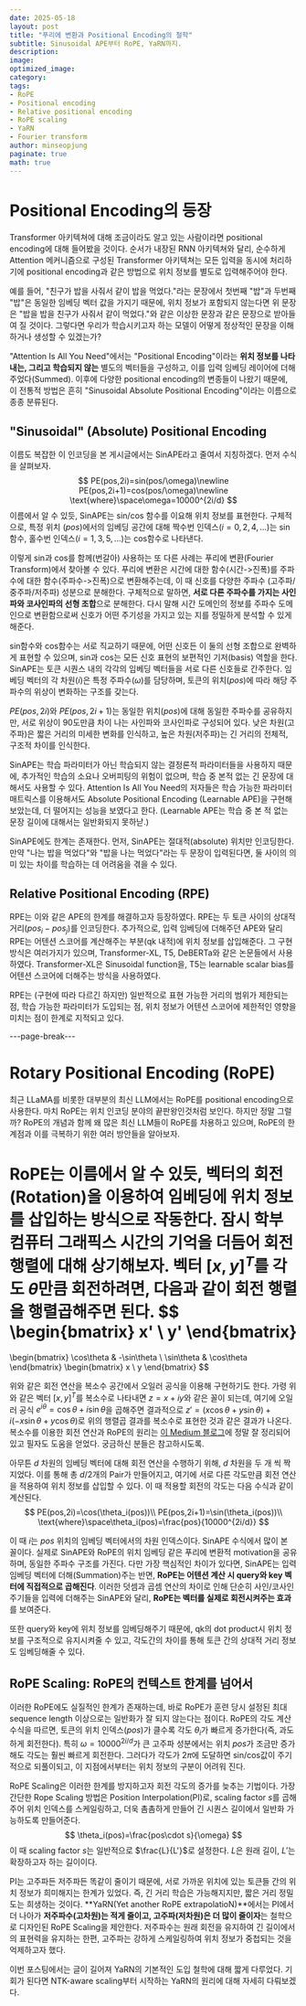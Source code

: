 ```yaml
---
date: 2025-05-18
layout: post
title: "푸리에 변환과 Positional Encoding의 철학"
subtitle: Sinusoidal APE부터 RoPE, YaRN까지.
description:
image:
optimized_image:
category:
tags:
- RoPE
- Positional encoding
- Relative positional encoding
- RoPE scaling
- YaRN
- Fourier transform
author: minseopjung
paginate: true
math: true
---
```


# Positional Encoding의 등장
Transformer 아키텍쳐에 대해 조금이라도 알고 있는 사람이라면 positional encoding에 대해 들어봤을 것이다. 순서가 내장된 RNN 아키텍쳐와 달리, 순수하게 Attention 메커니즘으로 구성된 Transformer 아키텍쳐는 모든 입력을 동시에 처리하기에 positional encoding과 같은 방법으로 위치 정보를 별도로 입력해주어야 한다.

예를 들어, "친구가 밥을 사줘서 같이 밥을 먹었다."라는 문장에서 첫번째 "밥"과 두번째 "밥"은 동일한 임베딩 벡터 값을 가지기 때문에, 위치 정보가 포함되지 않는다면 위 문장은 "밥을 밥을 친구가 사줘서 같이 먹었다."와 같은 이상한 문장과 같은 문장으로 받아들여 질 것이다. 그렇다면 우리가 학습시키고자 하는 모델이 어떻게 정상적인 문장을 이해하거나 생성할 수 있겠는가?

"Attention Is All You Need"에서는 "Positional Encoding"이라는 **위치 정보를 나타내는, 그리고 학습되지 않는** 별도의 벡터들을 구성하고, 이를 입력 임베딩 레이어에 더해주었다(Summed). 이후에 다양한 positional encoding의 변종들이 나왔기 때문에, 이 전통적 방법은 흔히 "Sinusoidal Absolute Positional Encoding"이라는 이름으로 종종 분류된다.

## "Sinusoidal" (Absolute) Positional Encoding
이름도 복잡한 이 인코딩을 본 게시글에서는 SinAPE라고 줄여서 지칭하겠다. 먼저 수식을 살펴보자.
$$
PE(pos,2i)=sin(pos/\omega)\newline
PE(pos,2i+1)=cos(pos/\omega)\newline
\text{where}\space\omega=10000^{2i/d}
$$
이름에서 알 수 있듯, SinAPE는 sin/cos 함수를 이요해 위치 정보를 표현한다. 구체적으로, 특정 위치 ($pos$)에서의 임베딩 공간에 대해 짝수번 인덱스($i=0, 2, 4, ...$)는 sin함수, 홀수번 인덱스($i=1, 3, 5, ...$)는 cos함수로 나타낸다.

이렇게 sin과 cos를 함께(번갈아) 사용하는 또 다른 사례는 푸리에 변환(Fourier Transform)에서 찾아볼 수 있다. 푸리에 변환은 시간에 대한 함수(시간->진폭)를 주파수에 대한 함수(주파수->진폭)으로 변환해주는데, 이 때 신호를 다양한 주파수 (고주파/중주파/저주파) 성분으로 분해한다. 구체적으로 말하면, **서로 다른 주파수를 가지는 사인파와 코사인파의 선형 조합**으로 분해한다. 다시 말해 시간 도메인의 정보를 주파수 도메인으로 변환함으로써 신호가 어떤 주기성을 가지고 있는 지를 정밀하게 분석할 수 있게 해준다.

sin함수와 cos함수는 서로 직교하기 때문에, 어떤 신호든 이 둘의 선형 조합으로 완벽하게 표현할 수 있으며, sin과 cos는 모든 신호 표현의 보편적인 기저(basis) 역할을 한다. SinAPE는 토큰 시퀀스 내의 각각의 임베딩 벡터들을 서로 다른 신호들로 간주한다. 임베딩 벡터의 각 차원($i$)은 특정 주파수($\omega$)를 담당하며, 토큰의 위치($pos$)에 따라 해당 주파수의 위상이 변화하는 구조를 갖는다.

 $PE(pos,2i)$와 $PE(pos,2i+1)$는 동일한 위치($pos$)에 대해 동일한 주파수를 공유하지만, 서로 위상이 90도만큼 차이 나는 사인파와 코사인파로 구성되어 있다. 낮은 차원(고주파)은 짧은 거리의 미세한 변화를 인식하고, 높은 차원(저주파)는 긴 거리의 전체적, 구조적 차이를 인식한다.

 SinAPE는 학습 파라미터가 아닌 학습되지 않는 결정론적 파라미터들을 사용하지 때문에, 추가적인 학습의 소요나 오버피팅의 위험이 없으며, 학습 중 본적 없는 긴 문장에 대해서도 사용할 수 있다. Attention Is All You Need의 저자들은 학습 가능한 파라미터 매트릭스를 이용해서도 Absolute Positional Encoding (Learnable APE)을 구현해보았는데, 더 떨어지는 성능을 보였다고 한다. (Learnable APE는 학습 중 본 적 없는 문장 길이에 대해서는 일반화되지 못하낟.)

SinAPE에도 한계는 존재한다. 먼저, SinAPE는 절대적(absolute) 위치만 인코딩한다. 만약 "나는 밥을 먹었다"와 "밥을 나는 먹었다"라는 두 문장이 입력된다면, 둘 사이의 의미 있는 차이를 학습하는 데 어려움을 겪을 수 있다.

## Relative Positional Encoding (RPE)
RPE는 이와 같은 APE의 한계를 해결하고자 등장하였다. RPE는 두 토큰 사이의 상대적 거리($pos_i - pos_j$)를 인코딩한다. 추가적으로, 입력 임베딩에 더해주던 APE와 달리 RPE는 어텐션 스코어를 계산해주는 부분(qk 내적)에 위치 정보를 삽입해준다. 그 구현 방식은 여러가지가 있으며, Transformer-XL, T5, DeBERTa와 같은 논문들에서 사용하였다. Transformer-XL은 Sinusoidal function을, T5는 learnable scalar bias를 어텐션 스코어에 더해주는 방식을 사용하였다.

RPE는 (구현에 따라 다르긴 하지만) 일반적으로 표현 가능한 거리의 범위가 제한되는 점, 학습 가능한 파라미터가 도입되는 점, 위치 정보가 어텐션 스코어에 제한적인 영향을 미치는 점이 한계로 지적되고 있다.

---page-break---

# Rotary Positional Encoding (RoPE)
최근 LLaMA를 비롯한 대부분의 최신 LLM에서는 RoPE를 positional encoding으로 사용한다. 마치 RoPE는 위치 인코딩 분야의 끝판왕인것처럼 보인다. 하지만 정말 그럴까? RoPE의 개념과 함께 왜 많은 최신 LLM들이 RoPE를 차용하고 있으며, RoPE의 한계점과 이를 극복하기 위한 여러 방안들을 알아보자.

RoPE는 이름에서 알 수 있듯, 벡터의 회전(Rotation)을 이용하여 임베딩에 위치 정보를 삽입하는 방식으로 작동한다. 잠시 학부 컴퓨터 그래픽스 시간의 기억을 더듬어 회전 행렬에 대해 상기해보자. 벡터 $\left[x, y\right]^T$를 각도 $\theta$만큼 회전하려면, 다음과 같이 회전 행렬을 행렬곱해주면 된다.
$$
\begin{bmatrix}
x' \\
y' 
\end{bmatrix}
=
\begin{bmatrix}
\cos\theta & -\sin\theta \\ 
\sin\theta & \cos\theta
\end{bmatrix}
\begin{bmatrix}
x \\
y 
\end{bmatrix}
$$

위와 같은 회전 연산을 복소수 공간에서 오일러 공식을 이용해 구현하기도 한다. 가령 위와 같은 벡터 $\left[x, y\right]^T$를 복소수로 나타내면 $z=x+iy$와 같은 꼴이 되는데, 여기에 오일러 공식 $e^{i\theta}=\cos\theta+i\sin\theta$을 곱해주면 결과적으로 $z'=(x\cos\theta+y\sin\theta)+i(-x\sin\theta+y\cos\theta)$로 위의 행렬곱 결과를 복소수로 표현한 것과 같은 결과가 나온다. 복소수를 이용한 회전 연산과 RoPE의 원리는 [이 Medium 블로그](https://medium.com/@hugmanskj/mastering-llama-rotary-positional-embedding-rope-%EC%9D%B4%ED%95%B4%ED%95%98%EA%B8%B0-9b1963a22852)에 정말 잘 정리되어 있고 필자도 도움을 얻었다. 궁금하신 분들은 참고하시도록.

아무튼 $d$ 차원의 임베딩 벡터에 대해 회전 연산을 수행하기 위해, $d$ 차원을 두 개 씩 짝지었다. 이를 통해 총 $d/2$개의 Pair가 만들어지고, 여기에 서로 다른 각도만큼 회전 연산을 적용하여 위치 정보를 삽입할 수 있다. 이 때 적용할 회전의 각도는 다음 수식과 같이 계산된다.
$$
PE(pos,2i)=\cos(\theta_i(pos))\\
PE(pos,2i+1)=\sin(\theta_i(pos))\\
\text{where}\space\theta_i(pos)=\frac{pos}{10000^{2i/d}}
$$

이 때 $i$는 $pos$ 위치의 임베딩 벡터에서의 차원 인덱스이다. SinAPE 수식에서 많이 본 꼴이다. 실제로 SinAPE와 RoPE의 위치 임베딩 같은 푸리에 변환적 motivation을 공유하며, 동일한 주파수 구조를 가진다. 다만 가장 핵심적인 차이가 있다면, SinAPE는 입력 임베딩 벡터에 더해(Summation)주는 반면, **RoPE는 어텐션 계산 시 query와 key 벡터에 직접적으로 곱해진다**. 이러한 덧셈과 곱셈 연산의 차이로 인해 단순히 사인/코사인 주기들을 입력에 더해주는 SinAPE와 달리, **RoPE는 벡터를 실제로 회전시켜주는 효과**를 보여준다. 

또한 query와 key에 위치 정보를 임베딩해주기 때문에, qk의 dot product시 위치 정보를 구조적으로 유지시켜줄 수 있고, 각도간의 차이를 통해 토큰 간의 상대적 거리 정보도 임베딩해줄 수 있다.

## RoPE Scaling: RoPE의 컨텍스트 한계를 넘어서
이러한 RoPE에도 실질적인 한계가 존재하는데, 바로 RoPE가 훈련 당시 설정된 최대 sequence length 이상으로는 일반화가 잘 되지 않는다는 점이다. RoPE의 각도 계산 수식을 따르면, 토큰의 위치 인덱스($pos$)가 클수록 각도 $\theta_i$가 빠르게 증가한다(즉, 과도하게 회전한다). 특히 $\omega=10000^{2i/d}$가 큰 고주파 성분에서는 위치 $pos$가 조금만 증가해도 각도는 훨씬 빠르게 회전한다. 그러다가 각도가 $2\pi$에 도달하면 sin/cos값이 주기적으로 되풀이되고, 이 지점에서부터는 위치 정보의 구분이 어려워 진다. 

RoPE Scaling은 이러한 한계를 방지하고자 회전 각도의 증가를 늦추는 기법이다. 가장 간단한 Rope Scaling 방법은 Position Interpolation(PI)로, scaling factor $s$를 곱해주어 위치 인덱스를 스케일링하고, 더욱 촘촘하게 만들어 긴 시퀀스 길이에서 일반화 가능하도록 만들어준다.
$$
\theta_i(pos)=\frac{pos\cdot s}{\omega}
$$
이 때 scaling factor $s$는 일반적으로 $\frac{L}{L'}$로 설정한다. $L$은 원래 길이, $L'$는 확장하고자 하는 길이이다.

PI는 고주파든 저주파든 똑같이 줄이기 때문에, 서로 가까운 위치에 있는 토큰들 간의 위치 정보가 희미해지는 한계가 있었다. 즉, 긴 거리 학습은 가능해지지만, 짧은 거리 정밀도는 희생하는 것이다. **YaRN(Yet another RoPE extrapolatioN)**에서는 PI에서 더 나아가 **저주파수(고차원)는 적게 줄이고, 고주파(저차원)은 더 많이 줄이자**는 철학으로 디자인된 RoPE Scaling을 제안한다. 저주파수는 원래 회전을 유지하여 긴 길이에서의 표현력을 유지하는 한편, 고주파는 강하게 스케일링하여 위치 정보가 중첩되는 것을 억제하고자 했다.

이번 포스팅에서는 글이 길어져 YaRN의 기본적인 도입 철학에 대해 짧게 다루었다. 기회가 된다면 NTK-aware scaling부터 시작하는 YaRN의 원리에 대해 자세히 다뤄보겠다.